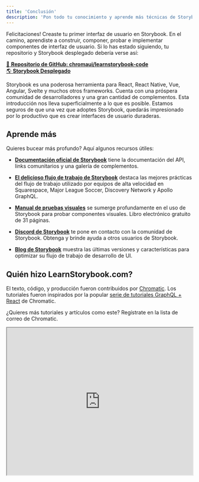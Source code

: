 ```yaml
---
title: 'Conclusión'
description: 'Pon todo tu conocimiento y aprende más técnicas de Storybook'
---
```


Felicitaciones! Creaste tu primer interfaz de usuario en Storybook. En el camino, aprendiste a construir, componer, probar e implementar componentes de interfaz de usuario. Si lo has estado siguiendo, tu repositorio y Storybook desplegado debería verse así:

[📕 **Repositorio de GitHub: chromaui/learnstorybook-code**](https://github.com/chromaui/learnstorybook-code/tree/vue)
<br/>
[🌎 **Storybook Desplegado**](https://clever-banach-415c03.netlify.app/)

Storybook es una poderosa herramienta para React, React Native, Vue, Angular, Svelte y muchos otros frameworks. Cuenta con una próspera comunidad de desarrolladores y una gran cantidad de complementos. Esta introducción nos lleva superficialmente a lo que es posible. Estamos seguros de que una vez que adoptes Storybook, quedarás impresionado por lo productivo que es crear interfaces de usuario duraderas.

## Aprende más

Quieres bucear más profundo? Aquí algunos recursos útiles:

- [**Documentación oficial de Storybook**](https://storybook.js.org/docs/vue/get-started/introduction) tiene la documentación del API, links comunitarios y una galería de complementos.

- [**El delicioso flujo de trabajo de Storybook**](https://www.chromatic.com/blog/the-delightful-storybook-workflow) destaca las mejores prácticas del flujo de trabajo utilizado por equipos de alta velocidad en Squarespace, Major League Soccer, Discovery Network y Apollo GraphQL.

- [**Manual de pruebas visuales**](https://www.learnstorybook.com/visual-testing-handbook/) se sumerge profundamente en el uso de Storybook para probar componentes visuales. Libro electrónico gratuito de 31 páginas.

- [**Discord de Storybook**](https://discord.gg/UUt2PJb) te pone en contacto con la comunidad de Storybook. Obtenga y brinde ayuda a otros usuarios de Storybook.

- [**Blog de Storybook**](https://medium.com/storybookjs) muestra las últimas versiones y características para optimizar su flujo de trabajo de desarrollo de UI.

## Quién hizo LearnStorybook.com?

El texto, código, y producción fueron contribuidos por [Chromatic](https://www.chromatic.com/). Los tutoriales fueron inspirados por la popular [serie de tutoriales GraphQL + React](https://www.chromatic.com/blog/graphql-react-tutorial-part-1-6) de Chromatic.

¿Quieres más tutoriales y artículos como este? Regístrate en la lista de correo de Chromatic.

<iframe style="height:400px;width:100%;max-width:800px;margin:0px auto;" src="https://upscri.be/d42fc0?as_embed"></iframe>
